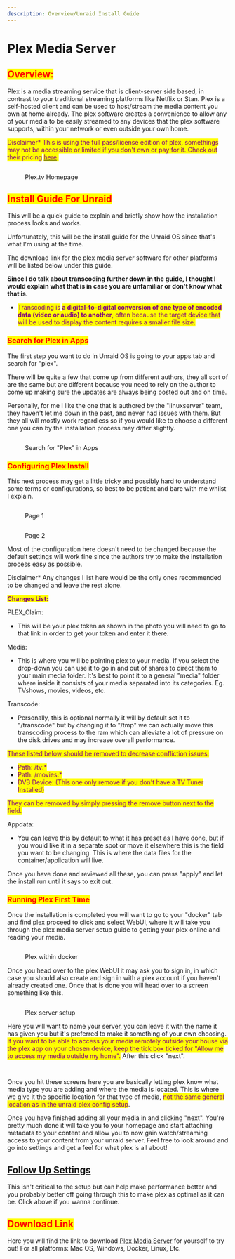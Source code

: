 ```yaml
---
description: Overview/Unraid Install Guide
---
```


# Plex Media Server

## <mark style="color:red;">Overview:</mark>

Plex is a media streaming service that is client-server side based, in contrast to your traditional streaming platforms like Netflix or Stan. Plex is a self-hosted client and can be used to host/stream the media content you own at home already. The plex software creates a convenience to allow any of your media to be easily streamed to any devices that the plex software supports, within your network or even outside your own home.

<mark style="color:purple;">Disclaimer\* This is using the full pass/license edition of plex, somethings may not be accessible or limited if you don't own or pay for it. Check out their pricing</mark> [<mark style="color:purple;">here</mark>](https://www.plex.tv/en-au/plex-pass/)<mark style="color:purple;">.</mark>

<figure><img src=".gitbook/assets/1111111111 (2) (1) (1).PNG" alt=""><figcaption><p>Plex.tv Homepage</p></figcaption></figure>

## <mark style="color:red;">Install Guide For Unraid</mark>

This will be a quick guide to explain and briefly show how the installation process looks and works.

Unfortunately, this will be the install guide for the Unraid OS since that's what I'm using at the time.

The download link for the plex media server software for other platforms will be listed below under this guide.

**Since I do talk about transcoding further down in the guide, I thought I would explain what that is in case you are unfamiliar or don't know what that is.**

* <mark style="color:purple;">Transcoding is</mark> <mark style="color:purple;"></mark><mark style="color:purple;">**a digital-to-digital conversion of one type of encoded data (video or audio) to another**</mark><mark style="color:purple;">, often because the target device that will be used to display the content requires a smaller file size.</mark>

### <mark style="color:red;">Search for Plex in Apps</mark>

The first step you want to do in Unraid OS is going to your apps tab and search for "plex".

There will be quite a few that come up from different authors, they all sort of are the same but are different because you need to rely on the author to come up making sure the updates are always being posted out and on time.

Personally, for me I like the one that is authored by the "linuxserver" team, they haven't let me down in the past,  and never had issues with them. But they all will mostly work regardless so if you would like to choose a different one you can by the installation process may differ slightly.

<figure><img src=".gitbook/assets/1111111111 (1) (1).PNG" alt=""><figcaption><p>Search for "Plex" in Apps</p></figcaption></figure>

### <mark style="color:red;">Configuring Plex Install</mark>

This next process may get a little tricky and possibly hard to understand some terms or configurations, so best to be patient and bare with me whilst I explain.

<figure><img src=".gitbook/assets/1111111111 (2) (1) (2).PNG" alt=""><figcaption><p>Page 1</p></figcaption></figure>

<figure><img src=".gitbook/assets/222222222222 (1) (1).PNG" alt=""><figcaption><p>Page 2</p></figcaption></figure>

Most of the configuration here doesn't need to be changed because the default settings will work fine since the authors try to make the installation process easy as possible.&#x20;

Disclaimer\* Any changes I list here would be the only ones recommended to be changed and leave the rest alone.

<mark style="color:purple;">**Changes List:**</mark>

PLEX\_Claim:&#x20;

* This will be your plex token as shown in the photo you will need to go to that link in order to get your token and enter it there.

Media:

* This is where you will be pointing plex to your media. If you select the drop-down you can use it to go in and out of shares to direct them to your main media folder. It's best to point it to a general "media" folder where inside it consists of your media separated into its categories. Eg. TVshows, movies, videos, etc.

Transcode:

* Personally, this is optional normally it will by default set it to "/transcode" but by changing it to "/tmp" we can actually move this transcoding process to the ram which can alleviate a lot of pressure on the disk drives and may increase overall performance.

<mark style="color:purple;">These listed below should be removed to decrease confliction issues:</mark>

* <mark style="color:purple;">Path: /tv:\*</mark>
* <mark style="color:purple;">Path: /movies:\*</mark>
* <mark style="color:purple;">DVB Device: (This one only remove if you don't have a TV Tuner Installed)</mark>

<mark style="color:purple;">They can be removed by simply pressing the remove button next to the field.</mark>

Appdata:

* You can leave this by default to what it has preset as I have done, but if you would like it in a separate spot or move it elsewhere this is the field you want to be changing. This is where the data files for the container/application will live.

Once you have done and reviewed all these, you can press "apply" and let the install run until it says to exit out.

### <mark style="color:red;">Running Plex First Time</mark>

Once the installation is completed you will want to go to your "docker" tab and find plex proceed to click and select WebUI, where it will take you through the plex media server setup guide to getting your plex online and reading your media.

<figure><img src=".gitbook/assets/1111111111 (4) (1) (1).PNG" alt=""><figcaption><p>Plex within docker</p></figcaption></figure>

Once you head over to the plex WebUI it may ask you to sign in, in which case you should also create and sign in with a plex account if you haven't already created one. Once that is done you will head over to a screen something like this.

<figure><img src=".gitbook/assets/1111111111 (2) (1).PNG" alt=""><figcaption><p>Plex server setup</p></figcaption></figure>

Here you will want to name your server, you can leave it with the name it has given you but it's preferred to make it something of your own choosing. <mark style="color:purple;">If you want to be able to access your media remotely outside your house via the plex app on your chosen device, keep the tick box ticked for "Allow me to access my media outside my home".</mark> After this click "next".

<figure><img src=".gitbook/assets/1111111111 (3) (1).PNG" alt=""><figcaption></figcaption></figure>

<figure><img src=".gitbook/assets/222222222222 (2).PNG" alt=""><figcaption></figcaption></figure>

Once you hit these screens here you are basically letting plex know what media type you are adding and where the media is located. This is where we give it the specific location for that type of media, <mark style="color:purple;">not the same general location as in the unraid plex config setup</mark>.&#x20;

Once you have finished adding all your media in and clicking "next". You're pretty much done it will take you to your homepage and start attaching metadata to your content and allow you to now gain watch/streaming access to your content from your unraid server. Feel free to look around and go into settings and get a feel for what plex is all about!

## [Follow Up Settings](follow-up-settings.md)

This isn't critical to the setup but can help make performance better and you probably better off going through this to make plex as optimal as it can be. Click above if you wanna continue.

## <mark style="color:red;">Download Link</mark>

Here you will find the link to download [Plex Media Server](https://www.plex.tv/media-server-downloads/) for yourself to try out! For all platforms: Mac OS, Windows, Docker, Linux, Etc.
